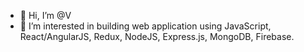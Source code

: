 - 👋 Hi, I’m @V
- 👀 I’m interested in building web application using JavaScript, React/AngularJS, Redux, NodeJS, Express.js, MongoDB, Firebase.  

<!---
V is a ✨ special ✨ repository because its `README.md` (this file) appears on your GitHub profile.
You can click the Preview link to take a look at your changes.
--->
